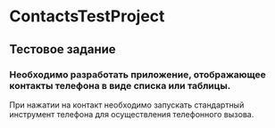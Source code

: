 # ContactsTestProject
## Тестовое задание
### Необходимо разработать приложение, отображающее контакты телефона в виде списка или таблицы.
При нажатии на контакт необходимо запускать стандартный инструмент телефона для осуществления телефонного вызова.
